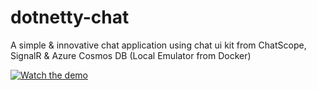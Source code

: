 # dotnetty-chat

A simple &amp; innovative chat application using chat ui kit from ChatScope, SignalR &amp; Azure Cosmos DB (Local Emulator from Docker)

[![Watch the demo](https://img.youtube.com/vi/bko19vEKNoY/hqdefault.jpg)](https://www.youtube.com/watch?v=bko19vEKNoY)
